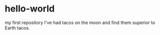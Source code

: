 # hello-world
my first repository
I've had tacos on the moon and find them superior to Earth tacos.
